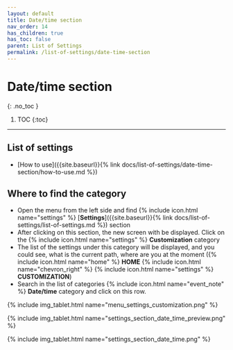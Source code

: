 ```yaml
---
layout: default
title: Date/time section
nav_order: 14
has_children: true
has_toc: false
parent: List of Settings
permalink: /list-of-settings/date-time-section
---
```


# Date/time section
{: .no_toc }

1. TOC
{:toc}

---

## List of settings
- [How to use]({{site.baseurl}}{% link docs/list-of-settings/date-time-section/how-to-use.md %})

## Where to find the category
- Open the menu from the left side and find {% include icon.html name="settings" %} [**Settings**]({{site.baseurl}}{% link docs/list-of-settings/list-of-settings.md %}) section
- After clicking on this section, the new screen with be displayed. Click on the {% include icon.html name="settings" %} **Customization** category
- The list of the settings under this category will be displayed, and you could see, what is the current path, where are you at the moment ({% include icon.html name="home" %} **HOME** {% include icon.html name="chevron_right" %} {% include icon.html name="settings" %} **CUSTOMIZATION**)
- Search in the list of categories {% include icon.html name="event_note" %} **Date/time** category and click on this row.

{% include img_tablet.html name="menu_settings_customization.png" %}

{% include img_tablet.html name="settings_section_date_time_preview.png" %}

{% include img_tablet.html name="settings_section_date_time.png" %}
